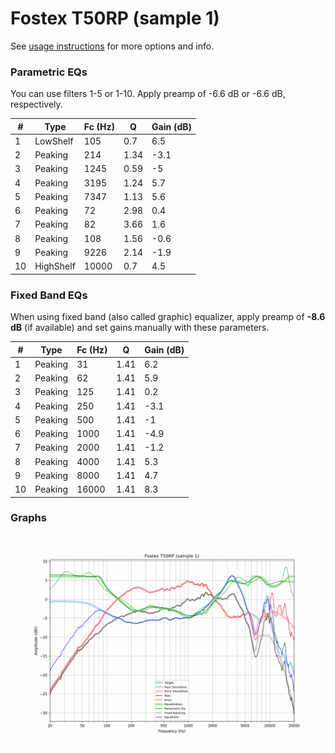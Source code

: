 # Fostex T50RP (sample 1)
See [usage instructions](https://github.com/jaakkopasanen/AutoEq#usage) for more options and info.

### Parametric EQs
You can use filters 1-5 or 1-10. Apply preamp of -6.6 dB or -6.6 dB, respectively.

|   # | Type      |   Fc (Hz) |    Q |   Gain (dB) |
|-----|-----------|-----------|------|-------------|
|   1 | LowShelf  |       105 | 0.7  |         6.5 |
|   2 | Peaking   |       214 | 1.34 |        -3.1 |
|   3 | Peaking   |      1245 | 0.59 |        -5   |
|   4 | Peaking   |      3195 | 1.24 |         5.7 |
|   5 | Peaking   |      7347 | 1.13 |         5.6 |
|   6 | Peaking   |        72 | 2.98 |         0.4 |
|   7 | Peaking   |        82 | 3.66 |         1.6 |
|   8 | Peaking   |       108 | 1.56 |        -0.6 |
|   9 | Peaking   |      9226 | 2.14 |        -1.9 |
|  10 | HighShelf |     10000 | 0.7  |         4.5 |

### Fixed Band EQs
When using fixed band (also called graphic) equalizer, apply preamp of **-8.6 dB** (if available) and set gains manually with these parameters.

|   # | Type    |   Fc (Hz) |    Q |   Gain (dB) |
|-----|---------|-----------|------|-------------|
|   1 | Peaking |        31 | 1.41 |         6.2 |
|   2 | Peaking |        62 | 1.41 |         5.9 |
|   3 | Peaking |       125 | 1.41 |         0.2 |
|   4 | Peaking |       250 | 1.41 |        -3.1 |
|   5 | Peaking |       500 | 1.41 |        -1   |
|   6 | Peaking |      1000 | 1.41 |        -4.9 |
|   7 | Peaking |      2000 | 1.41 |        -1.2 |
|   8 | Peaking |      4000 | 1.41 |         5.3 |
|   9 | Peaking |      8000 | 1.41 |         4.7 |
|  10 | Peaking |     16000 | 1.41 |         8.3 |

### Graphs
![](./Fostex%20T50RP%20(sample%201).png)
